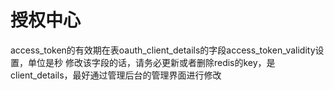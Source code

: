 # 授权中心 
access_token的有效期在表oauth_client_details的字段access_token_validity设置，单位是秒
修改该字段的话，请务必更新或者删除redis的key，是client_details，最好通过管理后台的管理界面进行修改